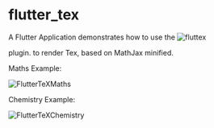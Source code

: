 # flutter_tex

A Flutter Application demonstrates how to use the ![fluttex](https://github.com/shahzadakram67/fluttex)

 plugin. to render Tex, based on MathJax minified.



Maths Example:

![FlutterTeXMaths](https://github.com/shahzadakram67/flutter_tex/blob/master/mathsTeX.png)


Chemistry Example:

![FlutterTeXChemistry](https://github.com/shahzadakram67/flutter_tex/blob/master/chemTeX.png)

